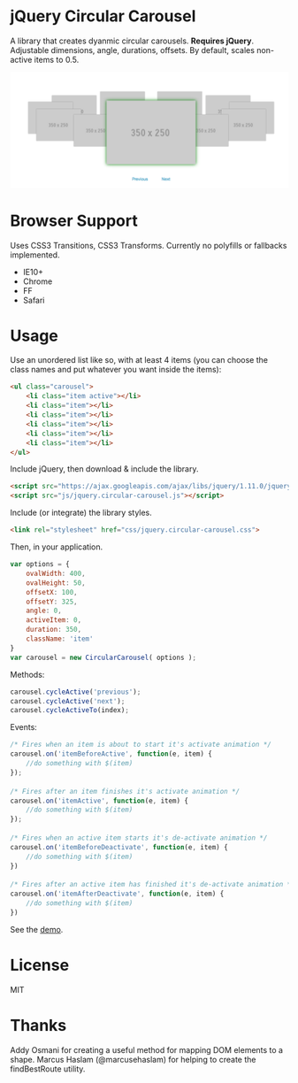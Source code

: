 # jQuery Circular Carousel

A library that creates dyanmic circular carousels. **Requires jQuery**. Adjustable dimensions, angle, durations, offsets. By default, scales non-active items to 0.5.

![What it looks like.](/demo/screenshot.png)

# Browser Support 

Uses CSS3 Transitions, CSS3 Transforms. Currently no polyfills or fallbacks implemented.

- IE10+
- Chrome
- FF
- Safari

# Usage

Use an unordered list like so, with at least 4 items (you can choose the class names and put whatever you want inside the items):

```html
<ul class="carousel">
	<li class="item active"></li>
	<li class="item"></li>
	<li class="item"></li>
	<li class="item"></li>
	<li class="item"></li>
	<li class="item"></li>
</ul>
```

Include jQuery, then download & include the library.
	
```html
<script src="https://ajax.googleapis.com/ajax/libs/jquery/1.11.0/jquery.min.js"></script>
<script src="js/jquery.circular-carousel.js"></script>
```

Include (or integrate) the library styles.
	
```html
<link rel="stylesheet" href="css/jquery.circular-carousel.css">
```

Then, in your application.
	
```javascript
var options = {
	ovalWidth: 400,
	ovalHeight: 50,
	offsetX: 100,
	offsetY: 325,
	angle: 0,
	activeItem: 0,
	duration: 350,
	className: 'item'
}
var carousel = new CircularCarousel( options );
```

Methods:
	
```javascript
carousel.cycleActive('previous');
carousel.cycleActive('next');
carousel.cycleActiveTo(index);
```

Events:
	
```javascript
/* Fires when an item is about to start it's activate animation */
carousel.on('itemBeforeActive', function(e, item) {
	//do something with $(item)
});

/* Fires after an item finishes it's activate animation */
carousel.on('itemActive', function(e, item) {
	//do something with $(item)
});

/* Fires when an active item starts it's de-activate animation */
carousel.on('itemBeforeDeactivate', function(e, item) {
	//do something with $(item)
})

/* Fires after an active item has finished it's de-activate animation */
carousel.on('itemAfterDeactivate', function(e, item) {
	//do something with $(item)
})
```


See the [demo](/demo/).

# License

MIT

# Thanks

Addy Osmani for creating a useful method for mapping DOM elements to a shape.
Marcus Haslam (@marcusehaslam) for helping to create the findBestRoute utility.